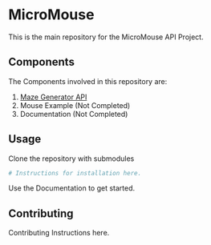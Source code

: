 # MicroMouse

This is the main repository for the MicroMouse API Project.

## Components
The Components involved in this repository are:
1. [Maze Generator API](https://github.com/kshitijaucharmal/Maze-Generation)
2. Mouse Example (Not Completed)
3. Documentation (Not Completed)

## Usage
Clone the repository with submodules
```bash
# Instructions for installation here.
```

Use the Documentation to get started.

## Contributing
Contributing Instructions here.
